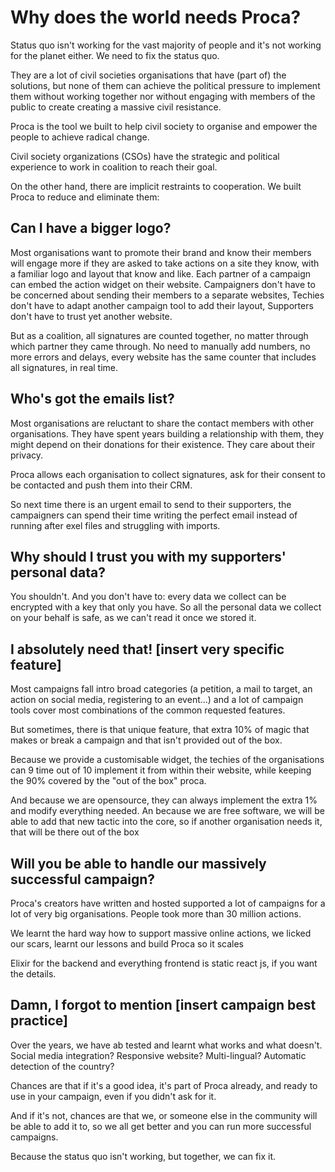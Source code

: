 # Why does the world needs Proca?

Status quo isn't working for the vast majority of people and it's not working for the planet either. We need to fix the status quo.

They are a lot of civil societies organisations that have (part of) the solutions, but none of them can achieve the political pressure to implement them without working together nor without engaging with members of the public to create creating a massive civil resistance.

Proca is the tool we built to help civil society to organise and empower the people to achieve radical change.

Civil society organizations (CSOs) have the strategic and political experience to work in coalition to reach their goal.


On the other hand, there are implicit restraints to cooperation. We built Proca to reduce and eliminate them:

## Can I have a bigger logo?
Most organisations want to promote their brand and know their members will engage more if they are asked to take actions on a site they know, with a familiar logo and layout that know and like. Each partner of a campaign can embed the action widget on their website. Campaigners don't have to be concerned about sending their members to a separate websites, Techies don't have to adapt another campaign tool to add their layout, Supporters don't have to trust yet another website.

But as a coalition, all signatures are counted together, no matter through which partner they came through. No need to manually add numbers, no more errors and delays, every website has the same counter that includes all signatures, in real time.

## Who's got the emails list?
Most organisations are reluctant to share the contact members with other organisations. They have spent years building a relationship with them, they might depend on their donations for their existence. They care about their privacy.

Proca allows each organisation to collect signatures, ask for their consent to be contacted and push them into their CRM.

So next time there is an urgent email to send to their supporters, the campaigners can spend their time writing the perfect email instead of running after exel files and struggling with imports.

## Why should I trust you with my supporters' personal data?

You shouldn't. And you don't have to: every data we collect can be encrypted with a key that only you have. So all the personal data we collect on your behalf is safe, as we can't read it once we stored it.

## I absolutely need that! [insert very specific feature]

Most campaigns fall intro broad categories (a petition, a mail to target, an action on social media, registering to an event...) and a lot of campaign tools cover most combinations of the common requested features.

But sometimes, there is that unique feature, that extra 10% of magic that makes or break a campaign and that isn't provided out of the box.

Because we provide a customisable widget, the techies of the organisations can 9 time out of 10 implement it from within their website, while keeping the 90% covered by the "out of the box" proca.

And because we are opensource, they can always implement the extra 1% and modify everything needed. An because we are free software, we will be able to add that new tactic into the core, so if another organisation needs it, that will be there out of the box

## Will you be able to handle our massively successful campaign?

Proca's creators have written and hosted supported a lot of campaigns for a lot of very big organisations. People took more than 30 million actions.

We learnt the hard way how to support massive online actions, we licked our scars, learnt our lessons and build Proca so it scales

Elixir for the backend and everything frontend is static react js, if you want the details.

## Damn, I forgot to mention [insert campaign best practice]

Over the years, we have ab tested and learnt what works and what doesn't. Social media integration? Responsive website? Multi-lingual? Automatic detection of the country?

Chances are that if it's a good idea, it's part of Proca already, and ready to use in your campaign, even if you didn't ask for it.

And if it's not, chances are that we, or someone else in the community will be able to add it to, so we all get better and you can run more successful campaigns.

Because the status quo isn't working, but together, we can fix it.
